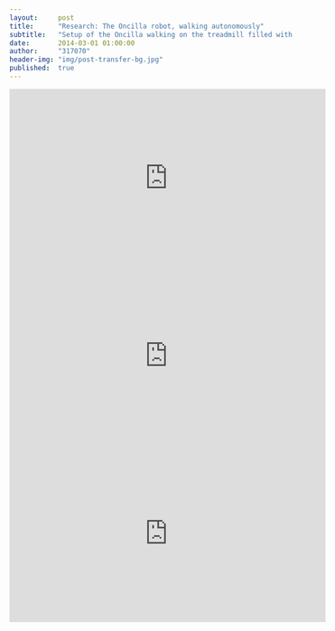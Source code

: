 ```yaml
---
layout:     post
title:      "Research: The Oncilla robot, walking autonomously"
subtitle:   "Setup of the Oncilla walking on the treadmill filled with pebbles"
date:       2014-03-01 01:00:00
author:     "317070"
header-img: "img/post-transfer-bg.jpg"
published:  true
---
```


<iframe width="560" height="315" src="https://www.youtube.com/embed/dRW6SEABkMc" frameborder="0" allowfullscreen></iframe>

<iframe width="560" height="315" src="https://www.youtube.com/embed/qymL_XMXIic" frameborder="0" allowfullscreen></iframe>

<iframe width="560" height="315" src="https://www.youtube.com/embed/kcBBdwwYmQA" frameborder="0" allowfullscreen></iframe>

